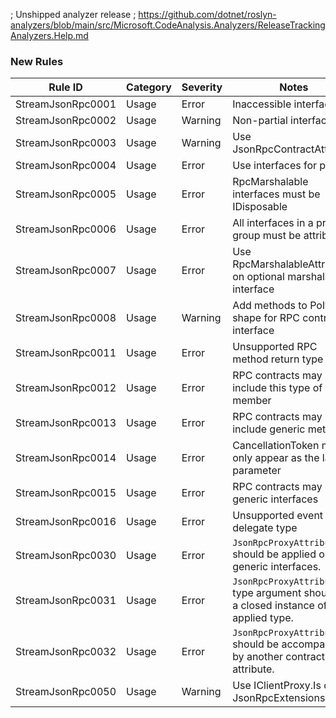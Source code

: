﻿; Unshipped analyzer release
; https://github.com/dotnet/roslyn-analyzers/blob/main/src/Microsoft.CodeAnalysis.Analyzers/ReleaseTrackingAnalyzers.Help.md

### New Rules

Rule ID | Category | Severity | Notes
--------|----------|----------|-------
StreamJsonRpc0001 | Usage | Error | Inaccessible interface
StreamJsonRpc0002 | Usage | Warning | Non-partial interface
StreamJsonRpc0003 | Usage | Warning | Use JsonRpcContractAttribute
StreamJsonRpc0004 | Usage | Error | Use interfaces for proxies
StreamJsonRpc0005 | Usage | Error | RpcMarshalable interfaces must be IDisposable
StreamJsonRpc0006 | Usage | Error | All interfaces in a proxy group must be attributed
StreamJsonRpc0007 | Usage | Error | Use RpcMarshalableAttribute on optional marshalable interface
StreamJsonRpc0008 | Usage | Warning | Add methods to PolyType shape for RPC contract interface
StreamJsonRpc0011 | Usage | Error | Unsupported RPC method return type
StreamJsonRpc0012 | Usage | Error | RPC contracts may not include this type of member
StreamJsonRpc0013 | Usage | Error | RPC contracts may not include generic methods
StreamJsonRpc0014 | Usage | Error | CancellationToken may only appear as the last parameter
StreamJsonRpc0015 | Usage | Error | RPC contracts may not be generic interfaces
StreamJsonRpc0016 | Usage | Error | Unsupported event delegate type
StreamJsonRpc0030 | Usage | Error | `JsonRpcProxyAttribute<T>` should be applied only to generic interfaces.
StreamJsonRpc0031 | Usage | Error | `JsonRpcProxyAttribute<T>` type argument should be a closed instance of the applied type.
StreamJsonRpc0032 | Usage | Error | `JsonRpcProxyAttribute<T>` should be accompanied by another contract attribute.
StreamJsonRpc0050 | Usage | Warning | Use IClientProxy.Is or JsonRpcExtensions.As.
